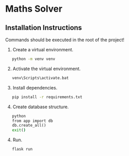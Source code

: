 # Maths Solver

## Installation Instructions

Commands should be executed in the root of the project!

 1. Create a virtual environment.
```cmd
   python -m venv venv
```

 2. Activate the virtual environment.
```cmd
   venv\Scripts\activate.bat
```

 3. Install dependencies.
```cmd
   pip install -r requirements.txt
```

 4. Create database structure.
```cmd
   python
   from app import db
   db.create_all()
   exit()
```

 4. Run.
```cmd
   flask run
```
